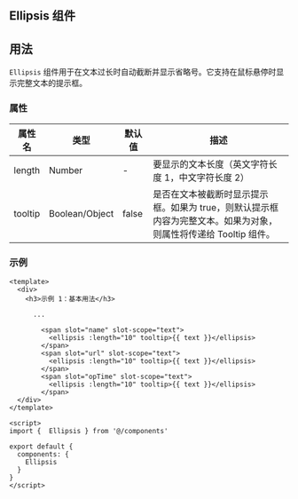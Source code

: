 ## Ellipsis 组件

## 用法

`Ellipsis` 组件用于在文本过长时自动截断并显示省略号。它支持在鼠标悬停时显示完整文本的提示框。

### 属性

| 属性名  | 类型           | 默认值 | 描述                                                                                                             |
| ------- | -------------- | ------ | ---------------------------------------------------------------------------------------------------------------- |
| length  | Number         | -      | 要显示的文本长度（英文字符长度 1，中文字符长度 2）                                                               |
| tooltip | Boolean/Object | false  | 是否在文本被截断时显示提示框。如果为 true，则默认提示框内容为完整文本。如果为对象，则属性将传递给 Tooltip 组件。 |

### 示例

```text
<template>
  <div>
    <h3>示例 1：基本用法</h3>
      
      ...
      
        <span slot="name" slot-scope="text">
          <ellipsis :length="10" tooltip>{{ text }}</ellipsis>
        </span>
        <span slot="url" slot-scope="text">
          <ellipsis :length="10" tooltip>{{ text }}</ellipsis>
        </span>
        <span slot="opTime" slot-scope="text">
          <ellipsis :length="10" tooltip>{{ text }}</ellipsis>
        </span>
  </div>
</template>
​
<script>
import {  Ellipsis } from '@/components'
​
export default {
  components: {
    Ellipsis
  }
}
</script>
```
